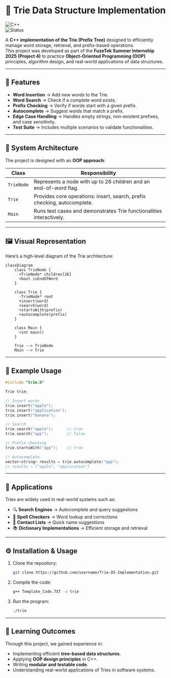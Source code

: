 # 🌳 Trie Data Structure Implementation

![C++](https://img.shields.io/badge/Language-C++-blue.svg)  
![Status](https://img.shields.io/badge/Status-Completed-success.svg)

A **C++ implementation of the Trie (Prefix Tree)** designed to efficiently manage word storage, retrieval, and prefix-based operations.  
This project was developed as part of the **FuzeTek Summer Internship 2025 (Project 4)** to practice **Object-Oriented Programming (OOP)** principles, algorithm design, and real-world applications of data structures.

---

## 🚀 Features

- **Word Insertion** → Add new words to the Trie.  
- **Word Search** → Check if a complete word exists.  
- **Prefix Checking** → Verify if words start with a given prefix.  
- **Autocomplete** → Suggest words that match a prefix.  
- **Edge Case Handling** → Handles empty strings, non-existent prefixes, and case sensitivity.  
- **Test Suite** → Includes multiple scenarios to validate functionalities.  

---

## 📂 System Architecture

The project is designed with an **OOP approach**:

| Class      | Responsibility |
|------------|----------------|
| `TrieNode` | Represents a node with up to 26 children and an end-of-word flag. |
| `Trie`     | Provides core operations: insert, search, prefix checking, autocomplete. |
| `Main`     | Runs test cases and demonstrates Trie functionalities interactively. |

---

## 🖼️ Visual Representation

Here’s a high-level diagram of the Trie architecture:

```mermaid
classDiagram
    class TrieNode {
      +TrieNode* children[26]
      +bool isEndOfWord
    }

    class Trie {
      -TrieNode* root
      +insert(word)
      +search(word)
      +startsWith(prefix)
      +autocomplete(prefix)
    }

    class Main {
      +int main()
    }

    Trie --> TrieNode
    Main --> Trie
```

---

## 📖 Example Usage

```cpp
#include "trie.h"

Trie trie;

// Insert words
trie.insert("apple");
trie.insert("application");
trie.insert("banana");

// Search
trie.search("apple");      // true
trie.search("app");        // false

// Prefix checking
trie.startsWith("app");    // true

// Autocomplete
vector<string> results = trie.autocomplete("app");
// results → ["apple", "application"]
```

---

## 📑 Applications

Tries are widely used in real-world systems such as:

- 🔍 **Search Engines** → Autocomplete and query suggestions  
- 📖 **Spell Checkers** → Word lookup and corrections  
- 📱 **Contact Lists** → Quick name suggestions  
- 📚 **Dictionary Implementations** → Efficient storage and retrieval  

---

## ⚙️ Installation & Usage

1. Clone the repository:
   ```bash
   git clone https://github.com/username/Trie-DS-Implementation.git
   ```
2. Compile the code:
   ```bash
   g++ Template_Code.TXT -o trie
   ```
3. Run the program:
   ```bash
   ./trie
   ```

---

## 🎯 Learning Outcomes

Through this project, we gained experience in:

- Implementing efficient **tree-based data structures**.  
- Applying **OOP design principles** in C++.  
- Writing **modular and testable code**.  
- Understanding real-world applications of Tries in software systems.
  
